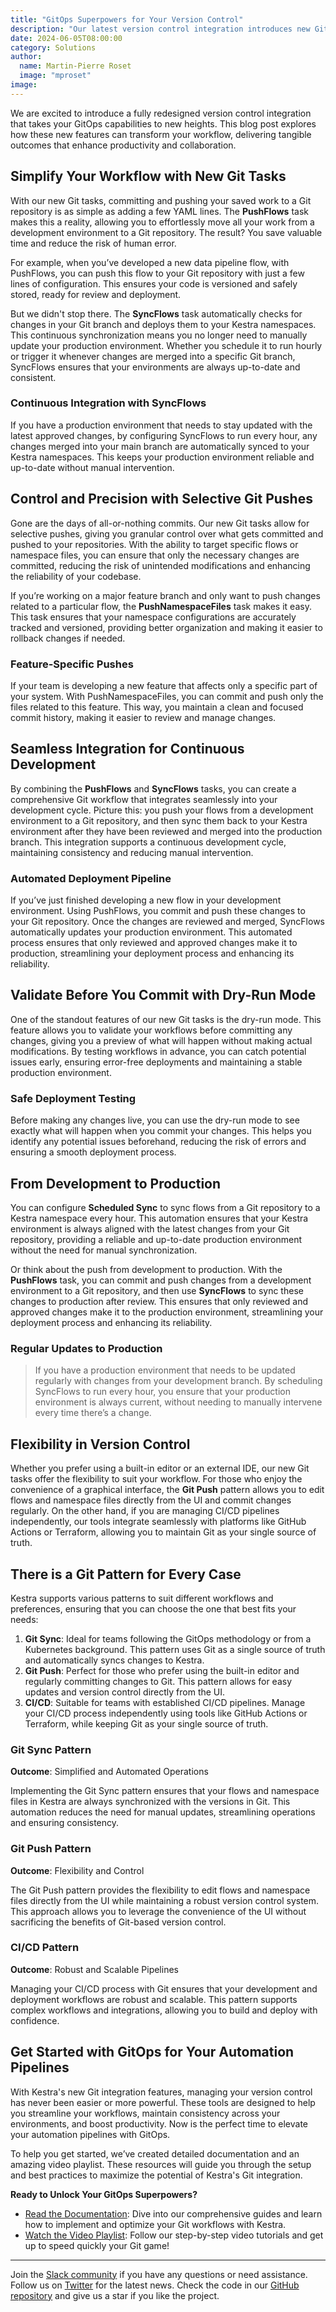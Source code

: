```yaml
---
title: "GitOps Superpowers for Your Version Control"
description: "Our latest version control integration introduces new Git tasks that bring enhanced flexibility and control to your workflows"
date: 2024-06-05T08:00:00
category: Solutions
author:
  name: Martin-Pierre Roset
  image: "mproset"
image: 
---
```


We are excited to introduce a fully redesigned version control integration that takes your GitOps capabilities to new heights. This blog post explores how these new features can transform your workflow, delivering tangible outcomes that enhance productivity and collaboration.

## Simplify Your Workflow with New Git Tasks

With our new Git tasks, committing and pushing your saved work to a Git repository is as simple as adding a few YAML lines. The **PushFlows** task makes this a reality, allowing you to effortlessly move all your work from a development environment to a Git repository. The result? You save valuable time and reduce the risk of human error.

For example, when you’ve developed a new data pipeline flow, with PushFlows, you can push this flow to your Git repository with just a few lines of configuration. This ensures your code is versioned and safely stored, ready for review and deployment.

But we didn't stop there. The **SyncFlows** task automatically checks for changes in your Git branch and deploys them to your Kestra namespaces. This continuous synchronization means you no longer need to manually update your production environment. Whether you schedule it to run hourly or trigger it whenever changes are merged into a specific Git branch, SyncFlows ensures that your environments are always up-to-date and consistent.

### Continuous Integration with SyncFlows

If you have a production environment that needs to stay updated with the latest approved changes, by configuring SyncFlows to run every hour, any changes merged into your main branch are automatically synced to your Kestra namespaces. This keeps your production environment reliable and up-to-date without manual intervention.

## Control and Precision with Selective Git Pushes

Gone are the days of all-or-nothing commits. Our new Git tasks allow for selective pushes, giving you granular control over what gets committed and pushed to your repositories. With the ability to target specific flows or namespace files, you can ensure that only the necessary changes are committed, reducing the risk of unintended modifications and enhancing the reliability of your codebase.

If you’re working on a major feature branch and only want to push changes related to a particular flow, the **PushNamespaceFiles** task makes it easy. This task ensures that your namespace configurations are accurately tracked and versioned, providing better organization and making it easier to rollback changes if needed.

### Feature-Specific Pushes

If your team is developing a new feature that affects only a specific part of your system. With PushNamespaceFiles, you can commit and push only the files related to this feature. This way, you maintain a clean and focused commit history, making it easier to review and manage changes.

## Seamless Integration for Continuous Development

By combining the **PushFlows** and **SyncFlows** tasks, you can create a comprehensive Git workflow that integrates seamlessly into your development cycle. Picture this: you push your flows from a development environment to a Git repository, and then sync them back to your Kestra environment after they have been reviewed and merged into the production branch. This integration supports a continuous development cycle, maintaining consistency and reducing manual intervention.

### Automated Deployment Pipeline

If you’ve just finished developing a new flow in your development environment. Using PushFlows, you commit and push these changes to your Git repository. Once the changes are reviewed and merged, SyncFlows automatically updates your production environment. This automated process ensures that only reviewed and approved changes make it to production, streamlining your deployment process and enhancing its reliability.

## Validate Before You Commit with Dry-Run Mode

One of the standout features of our new Git tasks is the dry-run mode. This feature allows you to validate your workflows before committing any changes, giving you a preview of what will happen without making actual modifications. By testing workflows in advance, you can catch potential issues early, ensuring error-free deployments and maintaining a stable production environment.

### Safe Deployment Testing

Before making any changes live, you can use the dry-run mode to see exactly what will happen when you commit your changes. This helps you identify any potential issues beforehand, reducing the risk of errors and ensuring a smooth deployment process.

## From Development to Production

You can configure **Scheduled Sync** to sync flows from a Git repository to a Kestra namespace every hour. This automation ensures that your Kestra environment is always aligned with the latest changes from your Git repository, providing a reliable and up-to-date production environment without the need for manual synchronization.

Or think about the push from development to production. With the **PushFlows** task, you can commit and push changes from a development environment to a Git repository, and then use **SyncFlows** to sync these changes to production after review. This ensures that only reviewed and approved changes make it to the production environment, streamlining your deployment process and enhancing its reliability.

### Regular Updates to Production

>If you have a production environment that needs to be updated regularly with changes from your development branch. By scheduling SyncFlows to run every hour, you ensure that your production environment is always current, without needing to manually intervene every time there’s a change.

## Flexibility in Version Control

Whether you prefer using a built-in editor or an external IDE, our new Git tasks offer the flexibility to suit your workflow. For those who enjoy the convenience of a graphical interface, the **Git Push** pattern allows you to edit flows and namespace files directly from the UI and commit changes regularly. On the other hand, if you are managing CI/CD pipelines independently, our tools integrate seamlessly with platforms like GitHub Actions or Terraform, allowing you to maintain Git as your single source of truth.

## There is a Git Pattern for Every Case

Kestra supports various patterns to suit different workflows and preferences, ensuring that you can choose the one that best fits your needs:

1. **Git Sync**: Ideal for teams following the GitOps methodology or from a Kubernetes background. This pattern uses Git as a single source of truth and automatically syncs changes to Kestra.
2. **Git Push**: Perfect for those who prefer using the built-in editor and regularly committing changes to Git. This pattern allows for easy updates and version control directly from the UI.
3. **CI/CD**: Suitable for teams with established CI/CD pipelines. Manage your CI/CD process independently using tools like GitHub Actions or Terraform, while keeping Git as your single source of truth.

### Git Sync Pattern

**Outcome**: Simplified and Automated Operations

Implementing the Git Sync pattern ensures that your flows and namespace files in Kestra are always synchronized with the versions in Git. This automation reduces the need for manual updates, streamlining operations and ensuring consistency.

### Git Push Pattern

**Outcome**: Flexibility and Control

The Git Push pattern provides the flexibility to edit flows and namespace files directly from the UI while maintaining a robust version control system. This approach allows you to leverage the convenience of the UI without sacrificing the benefits of Git-based version control.

### CI/CD Pattern

**Outcome**: Robust and Scalable Pipelines

Managing your CI/CD process with Git ensures that your development and deployment workflows are robust and scalable. This pattern supports complex workflows and integrations, allowing you to build and deploy with confidence.

## Get Started with GitOps for Your Automation Pipelines

With Kestra's new Git integration features, managing your version control has never been easier or more powerful. These tools are designed to help you streamline your workflows, maintain consistency across your environments, and boost productivity. Now is the perfect time to elevate your automation pipelines with GitOps.

To help you get started, we’ve created detailed documentation and an amazing video playlist. These resources will guide you through the setup and best practices to maximize the potential of Kestra's Git integration.

**Ready to Unlock Your GitOps Superpowers?**

- [Read the Documentation](https://kestra.io/docs/developer-guide/git): Dive into our comprehensive guides and learn how to implement and optimize your Git workflows with Kestra.
- [Watch the Video Playlist](): Follow our step-by-step video tutorials and get up to speed quickly your Git game!

---

Join the [Slack community](https://kestra.io/slack) if you have any questions or need assistance.
Follow us on [Twitter](https://twitter.com/kestra_io) for the latest news.
Check the code in our [GitHub repository](https://github.com/kestra-io/kestra) and give us a star if you like the project.
